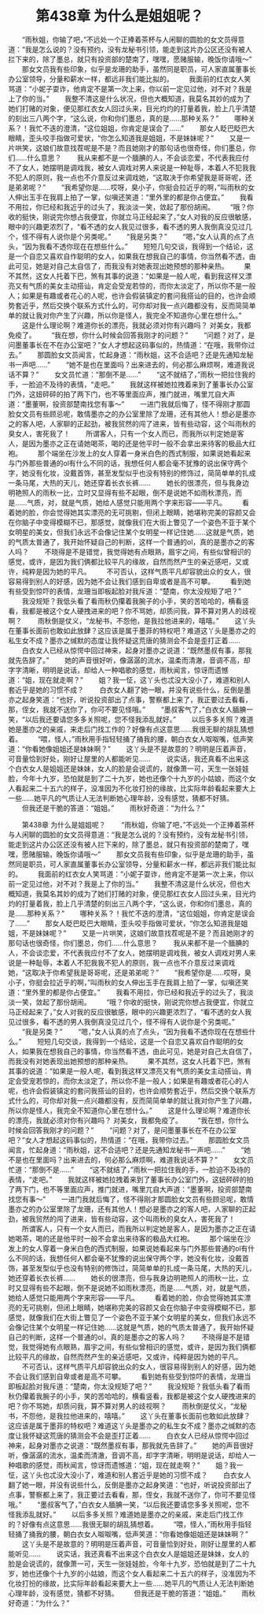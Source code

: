 # 　　第438章 为什么是姐姐呢？
　　“雨秋姐，你输了吧，”不远处一个正捧着茶杯与人闲聊的圆脸的女文员得意道：“我是怎么说的？没有预约，没有龙秘书引领，能走到这片办公区还没有被人拦下来的，除了墨总，就只有投资部的楚南了，嘿嘿，愿赌服输，晚饭你请哦～”
　　那女文员我有些印象，似乎是龙珊的助手，虽然同是职员，可人家直属董事长办公室领导，分量和薪水一样，都远非我们能比拟的。
　　我面前的红衣女人笑骂道：“小妮子耍诈，他肯定不是第一次上来，你以前一定见过他，对不对？我是上了你的当。”
　　我整不清这是什么状况，但也大概知道，我莫名其妙的成为了她们打赌的对象，便见那红衣女人回过头来，目光灼灼的打量着我，脸上几乎清楚的刻出三八两个字，“这么说，你和你们墨总，真的是……那种关系？”
　　哪种关系？！我忙不迭的澄清，“这位姐姐，你肯定是误会了……”
　　那女人眨巴眨巴大眼睛，歪头咬手指做可爱状，“你怎么知道我是姐姐，不是妹妹呢？”
　　又是一片哄笑，这娘们故意找茬呢是不是？而且她刚才的那句话也很奇怪，你们墨总，你们……什么意思？
　　我从来都不是一个腼腆的人，不会谈恋爱，不代表我应付不了女人，她摆明是调戏我，被女人调戏对男人来说是一种耻辱，本着人不犯我我不犯人的原则，我一点也不介意反过来调戏她，“这取决于你希望我是哥哥呢，还是弟弟呢？”
　　“我希望你是……哎呀，臭小子，你挺会拉近乎的啊，”叫雨秋的女人伸出玉手在我肩上拍了一掌，似嗔还笑道：“里外里的都是你占便宜。”
　　我看不用拉，你已经和我近乎的过头了，我淡淡一笑，敛起了那份胡闹。
　　“哦？你收的挺快，刚说完你想占我便宜，你就立马正经起来了，”女人对我的反应很敏感，眼中的兴趣更浓烈了，“看不透的女人我见过很多，看不透的男人我倒真没见过几个，怪不得有人说你是个另类呢。”
　　“我是另类？”
　　“嗯，”女人认真的点了点头，“因为我看不透你现在在想些什么。”
　　短短几句交谈，我得到一个结论，这是一个自恋又喜欢自作聪明的女人，如果我在想我自己的事情，你当然看不透，由此可见，她是对自己太自信了，而我没有对她表现出她预想的那种亲热。
　　果不其然，这女人托着下巴，煞有其事的说道：“如果是一般人呢，看到我这样又漂亮又有气质的美女主动搭讪，肯定会受宠若惊的，而你太淡定了，所以你不是一般人；如果是有趣或者花心的人呢，也许会假装镇定的套问我搭讪的目的，也许会顺势套近乎，然后交换个联系方式什么的，可你却对我一点兴趣都没有，反而简简单单的就让我对你产生了兴趣，所以你是怪人，我完全不知道你心里在想什么。”
　　这是什么理论啊？难道你长的漂亮，我就必须对你有兴趣吗？ 对美女，我都免疫了。
　　“我在想，你什么时候会回答我刚才的问题？”
　　“问题？对了，是问墨董事长在不在办公室吧？”女人才想起这码事似的，热情道：“在哦，我带你过去。”
　　那圆脸女文员闻言，忙起身道：“雨秋姐，这不合适吧？还是先通知龙秘书一声吧……”
　　“她不是也在里面吗？出来进去的，何必那么麻烦啊，难道我说话不算？”
　　女文员忙道：“那倒不是……”
　　“这不就结了，”雨秋一把拉住我的手，一脸迫不及待的表情，“走吧。”
　　我就这样被她拉拽着来到了董事长办公室门外，这妞砰砰的拍了两下门，也不等里面应声，推门就进，嘴里兀自大声道：“墨董啊，投资部楚南找您有事～”
　　一进门我就后悔了，怪不得刚才那圆脸女文员有些顾忌呢，敢情墨亦之的办公室里除了龙珊，还有其他人！想必是墨亦之的客人吧，人家聊的正起劲，被我贸然的闯了进来，皆有些动容，这个叫雨秋的臭女人，害死我了！
　　所谓客人，只有一个女人而已，而我所以判定她是客人，是因为墨亦之正在请她喝茶，喝的还是他平时一般不会拿出来待客的极品大红袍。
　　那个端坐在沙发上的女人穿着一身米白色的西式制服，如果说她看起来与门外那些普通的ol有什么不同的话，我想任何人都会毫不犹豫的说出保守两个字，她没有化妆，没戴首饰，甚至发型似乎也没有特别的修饰过，简简单单的扎成一条马尾，大热的天儿，她还穿着长衣长裤……
　　她长的很漂亮，但与我身边明艳照人的雨秋一比，立时又显得有些不起眼，倒不是说她不如雨秋漂亮，而是……气质，对，就是气质，她给人感觉只能用两个字来形容——平凡。
　　看着她的脸，你会觉得她其实漂亮的无可挑剔，但闭上眼睛，她堪称完美的容颜又会在你脑子中变得模糊不已，那感觉，就像我们在大街上瞥见了一个姿色不亚于某个女明星的美女，但我们永远不会像记住某个女明星一样记住她……这就是气质，她的气质太普通了，我开始怀疑自己的判断，这样一个普通的ol，真的是墨亦之的客人吗？
　　不晓得是不是错觉，我觉得她有点眼熟，眉宇之间，有些似曾相识的感觉，或许，是因为我们俩都比较平凡的缘故，自然而然产生的亲近感吧，又或许，纯粹是因为她的平凡。
　　不可否认，这样气质平凡却容貌出众的女人，很容易得到别人的好感，因为她不会让我们感到自卑或者是高不可攀。
　　看到她有些受到惊吓的表情，龙珊当即板起脸对我斥道：“楚南，你太没规矩了吧？”
　　我没规矩？我低头看了看雨秋仍攥着我腕子的小手，笑的苦哈哈的，横看竖看，我都是被这个女人硬拽进来的吧？你不骂她，却质问我，算不算对男人的歧视啊？
　　雨秋倒是仗义，“龙秘书，不怨他，是我拉他进来的，嘻嘻。”
　　这丫头在董事长面前也敢如此放肆？这应该是属于墨菲的特权吧？难道这丫头是墨亦之的私生女不成？墨亦之缄默的态度让我怀疑这荒唐的猜测会不会是歪打正着……
　　白衣女人已经从惊愕中回过神来，起身对墨亦之说道：“既然墨叔有事，那我就先告辞了。”
　　她的声音很好听，像潺潺的流水，温柔而清澈，音调不高，却字字清晰，明明是说话，却给人一种唱歌的感觉，雨秋闻言，惊讶而遗憾道：“姐，现在就走啊？”
　　姐？我一怔，这丫头也忒没大没小了，难道和别人套近乎是她的习惯不成？
　　白衣女人翻了她一眼，并没有说些什么，反倒是墨亦之起身笑道：“也好，听说投资部出了点事，警察都上来了，我正要过去看看，那，侄女，我就不送你了，你可不要见怪哦。”
　　“墨叔客气了，”白衣女人腼腆一笑，“以后我还要请您多多关照呢，您不怪我添乱就好。”
　　以后多多关照？难道她是墨亦之的亲戚，来走后门找工作的？好像有点这意思……我很无聊的胡乱猜想着。
　　“喂，怪人，”雨秋用手指轻轻捅了捅我的腰，朝白衣女人呶呶嘴，低声笑道：“你看她像姐姐还是妹妹啊？”
　　这丫头是不是故意的？明明是压着声音，可音量恰到好处，刚好让屋里的人都能听见……
　　说实话，我还真看不出来这个白衣女人是姐姐还是妹妹，女人的脸是会说谎的，就像萧一可，天生一张娃娃脸，今年十九岁，恐怕就是到了二十九岁，她也还像个十九岁的小姑娘，而这个女人看起来二十五六的样子，没准因为不化妆打扮的缘故，比实际年龄看起来要大上一些……她平凡的气质让人无法判断她心理年龄，没有感觉，猜都不好猜。
　　但我还是干脆的答道：“姐姐。”
　　雨秋好奇道：“为什么？”

　　第438章 为什么是姐姐呢？
　　“雨秋姐，你输了吧，”不远处一个正捧着茶杯与人闲聊的圆脸的女文员得意道：“我是怎么说的？没有预约，没有龙秘书引领，能走到这片办公区还没有被人拦下来的，除了墨总，就只有投资部的楚南了，嘿嘿，愿赌服输，晚饭你请哦～”
　　那女文员我有些印象，似乎是龙珊的助手，虽然同是职员，可人家直属董事长办公室领导，分量和薪水一样，都远非我们能比拟的。
　　我面前的红衣女人笑骂道：“小妮子耍诈，他肯定不是第一次上来，你以前一定见过他，对不对？我是上了你的当。”
　　我整不清这是什么状况，但也大概知道，我莫名其妙的成为了她们打赌的对象，便见那红衣女人回过头来，目光灼灼的打量着我，脸上几乎清楚的刻出三八两个字，“这么说，你和你们墨总，真的是……那种关系？”
　　哪种关系？！我忙不迭的澄清，“这位姐姐，你肯定是误会了……”
　　那女人眨巴眨巴大眼睛，歪头咬手指做可爱状，“你怎么知道我是姐姐，不是妹妹呢？”
　　又是一片哄笑，这娘们故意找茬呢是不是？而且她刚才的那句话也很奇怪，你们墨总，你们……什么意思？
　　我从来都不是一个腼腆的人，不会谈恋爱，不代表我应付不了女人，她摆明是调戏我，被女人调戏对男人来说是一种耻辱，本着人不犯我我不犯人的原则，我一点也不介意反过来调戏她，“这取决于你希望我是哥哥呢，还是弟弟呢？”
　　“我希望你是……哎呀，臭小子，你挺会拉近乎的啊，”叫雨秋的女人伸出玉手在我肩上拍了一掌，似嗔还笑道：“里外里的都是你占便宜。”
　　我看不用拉，你已经和我近乎的过头了，我淡淡一笑，敛起了那份胡闹。
　　“哦？你收的挺快，刚说完你想占我便宜，你就立马正经起来了，”女人对我的反应很敏感，眼中的兴趣更浓烈了，“看不透的女人我见过很多，看不透的男人我倒真没见过几个，怪不得有人说你是个另类呢。”
　　“我是另类？”
　　“嗯，”女人认真的点了点头，“因为我看不透你现在在想些什么。”
　　短短几句交谈，我得到一个结论，这是一个自恋又喜欢自作聪明的女人，如果我在想我自己的事情，你当然看不透，由此可见，她是对自己太自信了，而我没有对她表现出她预想的那种亲热。
　　果不其然，这女人托着下巴，煞有其事的说道：“如果是一般人呢，看到我这样又漂亮又有气质的美女主动搭讪，肯定会受宠若惊的，而你太淡定了，所以你不是一般人；如果是有趣或者花心的人呢，也许会假装镇定的套问我搭讪的目的，也许会顺势套近乎，然后交换个联系方式什么的，可你却对我一点兴趣都没有，反而简简单单的就让我对你产生了兴趣，所以你是怪人，我完全不知道你心里在想什么。”
　　这是什么理论啊？难道你长的漂亮，我就必须对你有兴趣吗？ 对美女，我都免疫了。
　　“我在想，你什么时候会回答我刚才的问题？”
　　“问题？对了，是问墨董事长在不在办公室吧？”女人才想起这码事似的，热情道：“在哦，我带你过去。”
　　那圆脸女文员闻言，忙起身道：“雨秋姐，这不合适吧？还是先通知龙秘书一声吧……”
　　“她不是也在里面吗？出来进去的，何必那么麻烦啊，难道我说话不算？”
　　女文员忙道：“那倒不是……”
　　“这不就结了，”雨秋一把拉住我的手，一脸迫不及待的表情，“走吧。”
　　我就这样被她拉拽着来到了董事长办公室门外，这妞砰砰的拍了两下门，也不等里面应声，推门就进，嘴里兀自大声道：“墨董啊，投资部楚南找您有事～”
　　一进门我就后悔了，怪不得刚才那圆脸女文员有些顾忌呢，敢情墨亦之的办公室里除了龙珊，还有其他人！想必是墨亦之的客人吧，人家聊的正起劲，被我贸然的闯了进来，皆有些动容，这个叫雨秋的臭女人，害死我了！
　　所谓客人，只有一个女人而已，而我所以判定她是客人，是因为墨亦之正在请她喝茶，喝的还是他平时一般不会拿出来待客的极品大红袍。
　　那个端坐在沙发上的女人穿着一身米白色的西式制服，如果说她看起来与门外那些普通的ol有什么不同的话，我想任何人都会毫不犹豫的说出保守两个字，她没有化妆，没戴首饰，甚至发型似乎也没有特别的修饰过，简简单单的扎成一条马尾，大热的天儿，她还穿着长衣长裤……
　　她长的很漂亮，但与我身边明艳照人的雨秋一比，立时又显得有些不起眼，倒不是说她不如雨秋漂亮，而是……气质，对，就是气质，她给人感觉只能用两个字来形容——平凡。
　　看着她的脸，你会觉得她其实漂亮的无可挑剔，但闭上眼睛，她堪称完美的容颜又会在你脑子中变得模糊不已，那感觉，就像我们在大街上瞥见了一个姿色不亚于某个女明星的美女，但我们永远不会像记住某个女明星一样记住她……这就是气质，她的气质太普通了，我开始怀疑自己的判断，这样一个普通的ol，真的是墨亦之的客人吗？
　　不晓得是不是错觉，我觉得她有点眼熟，眉宇之间，有些似曾相识的感觉，或许，是因为我们俩都比较平凡的缘故，自然而然产生的亲近感吧，又或许，纯粹是因为她的平凡。
　　不可否认，这样气质平凡却容貌出众的女人，很容易得到别人的好感，因为她不会让我们感到自卑或者是高不可攀。
　　看到她有些受到惊吓的表情，龙珊当即板起脸对我斥道：“楚南，你太没规矩了吧？”
　　我没规矩？我低头看了看雨秋仍攥着我腕子的小手，笑的苦哈哈的，横看竖看，我都是被这个女人硬拽进来的吧？你不骂她，却质问我，算不算对男人的歧视啊？
　　雨秋倒是仗义，“龙秘书，不怨他，是我拉他进来的，嘻嘻。”
　　这丫头在董事长面前也敢如此放肆？这应该是属于墨菲的特权吧？难道这丫头是墨亦之的私生女不成？墨亦之缄默的态度让我怀疑这荒唐的猜测会不会是歪打正着……
　　白衣女人已经从惊愕中回过神来，起身对墨亦之说道：“既然墨叔有事，那我就先告辞了。”
　　她的声音很好听，像潺潺的流水，温柔而清澈，音调不高，却字字清晰，明明是说话，却给人一种唱歌的感觉，雨秋闻言，惊讶而遗憾道：“姐，现在就走啊？”
　　姐？我一怔，这丫头也忒没大没小了，难道和别人套近乎是她的习惯不成？
　　白衣女人翻了她一眼，并没有说些什么，反倒是墨亦之起身笑道：“也好，听说投资部出了点事，警察都上来了，我正要过去看看，那，侄女，我就不送你了，你可不要见怪哦。”
　　“墨叔客气了，”白衣女人腼腆一笑，“以后我还要请您多多关照呢，您不怪我添乱就好。”
　　以后多多关照？难道她是墨亦之的亲戚，来走后门找工作的？好像有点这意思……我很无聊的胡乱猜想着。
　　“喂，怪人，”雨秋用手指轻轻捅了捅我的腰，朝白衣女人呶呶嘴，低声笑道：“你看她像姐姐还是妹妹啊？”
　　这丫头是不是故意的？明明是压着声音，可音量恰到好处，刚好让屋里的人都能听见……
　　说实话，我还真看不出来这个白衣女人是姐姐还是妹妹，女人的脸是会说谎的，就像萧一可，天生一张娃娃脸，今年十九岁，恐怕就是到了二十九岁，她也还像个十九岁的小姑娘，而这个女人看起来二十五六的样子，没准因为不化妆打扮的缘故，比实际年龄看起来要大上一些……她平凡的气质让人无法判断她心理年龄，没有感觉，猜都不好猜。
　　但我还是干脆的答道：“姐姐。”
　　雨秋好奇道：“为什么？”
